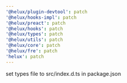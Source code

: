 ```yaml
---
'@helux/plugin-devtool': patch
'@helux/hooks-impl': patch
'@helux/preact': patch
'@helux/hooks': patch
'@helux/types': patch
'@helux/utils': patch
'@helux/core': patch
'@helux/fre': patch
'helux': patch
---
```


set types file to src/index.d.ts in package.json
